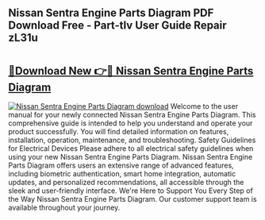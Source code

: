 ## Nissan Sentra Engine Parts Diagram PDF Download Free - Part-tIv User Guide Repair zL31u

# <h2><a href="http://dfhhsoi.blite.top/?on=Nissan+Sentra+Engine+Parts+Diagram">🔗Download New 👉🔴 Nissan Sentra Engine Parts Diagram</a></h2>

[![Nissan Sentra Engine Parts Diagram download](https://i.imgur.com/lujVjoI.png)](http://dfhhsoi.blite.top/?on=Nissan+Sentra+Engine+Parts+Diagram)
Welcome to the user manual for your newly connected Nissan Sentra Engine Parts Diagram. This comprehensive guide is intended to help you understand and operate your product successfully. You will find detailed information on features, installation, operation, maintenance, and troubleshooting. Safety Guidelines for Electrical Devices Please adhere to all electrical safety guidelines when using your new Nissan Sentra Engine Parts Diagram. Nissan Sentra Engine Parts Diagram offers users an extensive range of advanced features, including biometric authentication, smart home integration, automatic updates, and personalized recommendations, all accessible through the sleek and user-friendly interface. We're Here to Support You Every Step of the Way Nissan Sentra Engine Parts Diagram. Our customer support team is available throughout your journey.
